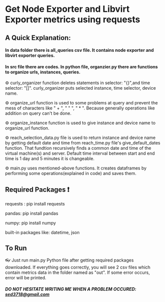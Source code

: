 # Get Node Exporter and Libvirt Exporter metrics using requests

## A Quick Explanation:
#### In data folder there is all_queries csv file. It contains node exporter and libvirt exporter queries.
#### In src file there are codes. In python file, organzier.py there are functions to organize urls, instances, queries.

⚙️ curly_organizer function deletes statements in selector: "{}",and time selector: "[]". curly_organizer puts selected instance, time selector, device name.

⚙️ organize_url function is used to some problems at query and prevent the mess of characters like " + ", " " ", " * ". Because generally operations like addition on query can't be done. 

⚙️ organize_instance function is used to give instance and device name to organize_url function.

⚙️ reach_selection_data.py file is used to return instance and device name by getting default date and time from reach_time.py file's give_default_dates function. That fundtion recursively finds a common date and time of the virtual machine(s) and server. Default time interval between start and end time is 1 day and 5 minutes it is changeable.

⚙️ main.py uses mentioned-above functions. It creates dataframes by performing some operations(explained in code) and saves them.

## Required Packages ❗
requests :
pip install requests

pandas:
pip install pandas

numpy:
pip install numpy

built-in packages like: datetime, json


## To Run
👓 Just run main.py Python file after getting required packages downloaded. If everything goes correctly, you will see 2 csv files which contain metrics data in the folder named as "out". If some error occurs, error will be printed. 

##### DO NOT HESITATE WRITING ME WHEN A PROBLEM OCCURED: sed3718@gmail.com
